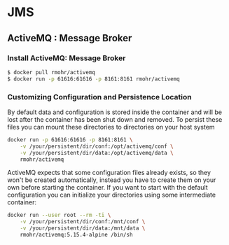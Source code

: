 # JMS

## ActiveMQ : Message Broker

### Install ActiveMQ: Message Broker

```bash
$ docker pull rmohr/activemq
$ docker run -p 61616:61616 -p 8161:8161 rmohr/activemq
```

### Customizing Configuration and Persistence Location
By default data and configuration is stored inside the container and will be
lost after the container has been shut down and removed. To persist these files
you can mount these directories to directories on your host system

```bash
docker run -p 61616:61616 -p 8161:8161 \
    -v /your/persistent/dir/conf:/opt/activemq/conf \
    -v /your/persistent/dir/data:/opt/activemq/data \
    rmohr/activemq
```

ActiveMQ expects that some configuration files already exists, so they won't be
created automatically, instead you have to create them on your own before
starting the container. If you want to start with the default configuration you
can initialize your directories using some intermediate container:

```bash
docker run --user root --rm -ti \
    -v /your/persistent/dir/conf:/mnt/conf \
    -v /your/persistent/dir/data:/mnt/data \
    rmohr/activemq:5.15.4-alpine /bin/sh
```
